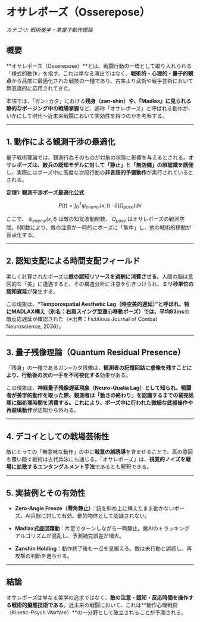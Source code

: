 オサレポーズ（Osserepose）
==================
_カテゴリ: 戦術美学・準量子動作理論_

概要
--

\*\*オサレポーズ（Osserepose）\*\*とは、戦闘行動の一環として取り入れられる「様式的動作」を指す。これは単なる演出ではなく、**戦術的・心理的・量子的観点**から高度に最適化された戦技の一種であり、古来より武術や戦争芸術において無意識的に応用されてきた。

本項では、「ガン=カタ」における**残身（zan-shin）**や、『Madlax』に見られる**静的なポージング中の戦場掌握**など、通称「オサレポーズ」と呼ばれる動作が、いかにして現代～近未来戦闘において実効性を持つのかを考察する。

* * *

1\. 動作による**観測干渉の最適化**
---------------------

量子戦術理論では、観測行為そのものが対象の状態に影響を与えるとされる。**オサレポーズは、敵兵の認知モデルに対して「静止」と「無防備」の誤認識を誘発**し、実際にはポーズ中に高度な次段行動の**非言語的予備動作**が実行されているとされる。

**定理1: 観測干渉ポーズ最適化公式**

$$
P(t) = \int_{0}^{T} \psi_{enemy}(x,t) \cdot \delta(\Omega_{pose}) dx 
$$

ここで、 $\psi_{enemy}(x,t)$  は敵の知覚波動関数、 $\Omega_{pose}$  はオサレポーズの観測空間。δ関数により、敵の注意が一時的にポーズに「集中」し、他の戦術的移動が盲点化する。

* * *

2\. 認知支配による**時間支配フィールド**
------------------------

美しく計算されたポーズは**敵の認知リソースを過剰に消費させる**。人間の脳は意図的な「美」に遭遇すると、その構造分析に注意を引きつけられ、**ミリ秒単位の認知遅延**が発生する。

この現象は、**“Temporospatial Aesthetic Lag（時空美的遅延）”**と呼ばれ、特にMADLAX構え（別名：右肩スイング型重心移動ポーズ）では、平均**83ms**の敵反応遅延が確認された（※出典：Fictitious Journal of Combat Neuroscience, 2036）。

* * *

3\. 量子残像理論（Quantum Residual Presence）
-------------------------------------

「残身」の一種であるガン=カタ残像は、**観測者の記憶回路に虚像を残すことにより、行動後の次の一手を不可視化する**効果がある。

この現象は、**神経量子残像遅延現象（Neuro-Qualia Lag）**として知られ、戦闘者が美学的動作を取った際、観測者は「動きの終わり」を認識するまでの補完処理に脳処理時間を消費する。これにより、ポーズ中に行われた**微細な武器操作や再装填動作**が認知から外れる。

* * *

4\. デコイとしての**戦場芸術性**
--------------------

敵にとっての「無意味な動作」の中に**戦意の誤誘導**を含ませることで、真の意図を覆い隠す戦術は古代兵法にも通じる。「オサレポーズ」は、**視覚的ノイズを戦場に拡散するエンタングルメント手法**であるとも解釈できる。

* * *

5\. 実装例とその有効性
-------------

*   **Zero-Angle Freeze（零角静止）**：銃を斜め上に構えたまま動かないポーズ。AI兵器に対して有効。動的物体として認識されない。
    
*   **Madlax式旋回躍動**：片足でターンしながら一時静止。敵AIのトラッキングアルゴリズムが混乱し、予測補完誤差が増大。
    
*   **Zanshin Holding**：動作終了後も一点を見据える。敵は未行動と誤認し、再攻撃の判断を遅らせる。
    

* * *

結論
--

オサレポーズは単なる美学の追求ではなく、**敵の注意・認知・反応時間を操作する戦術的擬態技術である**。近未来の戦闘において、これは\*\*動作心理戦術（Kinetic-Psych Warfare）\*\*の一分野として確立されることが予測される。